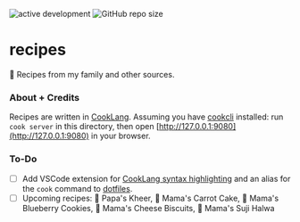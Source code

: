 ![active development](https://img.shields.io/badge/active%20dev-yes-brightgreen.svg)
![GitHub repo size](https://img.shields.io/github/repo-size/simcard0000/recipes.svg)
# recipes
🏺 Recipes from my family and other sources.

### About + Credits
Recipes are written in [CookLang](https://cooklang.org/). Assuming you have [cookcli](https://github.com/cooklang/cookcli) installed: run `cook server` in this directory, then open [http://127.0.0.1:9080](http://127.0.0.1:9080) in your browser.

### To-Do
- [ ] Add VSCode extension for [CookLang syntax highlighting](https://cooklang.org/docs/syntax-highlighting/) and an alias for the `cook` command to [dotfiles](https://github.com/simcard0000/dotfiles).
- [ ] Upcoming recipes: 🥣 Papa's Kheer, 🍰 Mama's Carrot Cake, 🍪 Mama's Blueberry Cookies, 🥖 Mama's Cheese Biscuits, 🍯 Mama's Suji Halwa
